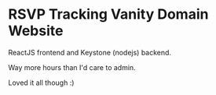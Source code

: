 
# RSVP Tracking Vanity Domain Website

ReactJS frontend and Keystone (nodejs) backend.

Way more hours than I'd care to admin.

Loved it all though :)
